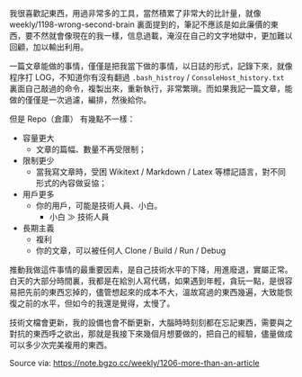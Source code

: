 我很喜歡記東西，用過非常多的工具，當然積累了非常大的比計量，就像 weekly/1198-wrong-second-brain 裏面提到的，筆記不應該是如此廉價的東西，要不然就會像現在的我一樣，信息過載，淹沒在自己的文字地獄中，更加難以回顧，加以輸出利用。

一篇文章能做的事情，僅僅是把我當下做的事情，以日誌的形式，記錄下來，就像程序打 LOG，不知道你有沒有翻過 `.bash_histroy` / `ConsoleHost_history.txt` 裏面自己敲過的命令，複製出來，重新執行，非常繁瑣。而如果我記一篇文章，能做的僅僅是一次過濾，編排，然後給你。

但是 Repo（倉庫） 有幾點不一樣：

- 容量更大
    - 文章的篇幅、數量不再受限制；
- 限制更少
    - 當我寫文章時，受困 Wikitext / Markdown / Latex 等標記語言，對不同形式的內容做妥協；
- 用戶更多
    - 你的用戶，可能是技術人員、小白。
      - 小白 ≫ 技術人員
- 長期主義
    - 複利
    - 你的文章，可以被任何人 Clone / Build / Run / Debug

推動我做這件事情的最重要因素，是自己技術水平的下降，用進廢退，實屬正常。白天的大部分時間裏，我都是在給別人寫代碼，如果遇到年輕，貪玩一點，是很容易把先前的東西忘掉的，儘管想起來的成本不大，溫故寫過的東西幾遍，大致能恢復之前的水平，但如今的我還是覺得，太慢了。

技術文檔會更新，我的設備也會不斷更新，大腦時時刻刻都在忘記東西，需要與之對抗的東西呼之欲出，那就是我接下來幾個月想要做的，把自己的經驗，儘量做成可以多少次完美複用的東西。

Source via: https://note.bgzo.cc/weekly/1206-more-than-an-article